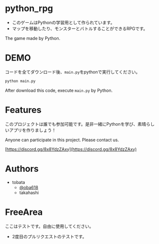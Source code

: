 # python_rpg
- このゲームはPythonの学習用として作られています。
- マップを移動したり、モンスターとバトルすることができるRPGです。

The game made by Python.

# DEMO
コードを全てダウンロード後、`main.py`をpythonで実行してください。
```python
python main.py
```

After download this code, execute `main.py` by Python.

# Features
このプロジェクトは誰でも参加可能です。是非一緒にPythonを学び、素晴らしいアプリを作りましょう！

Anyone can participate in this project. Please contact us.

[https://discord.gg/8x8YdzZAxy](https://discord.gg/8x8YdzZAxy)

# Authors
- tobata
  - [@oba618](https://twitter.com/oba618)
  - takahashi

# FreeArea
ここはテストです。自由に使用してください。

- 2度目のプルリクエストのテストです。
